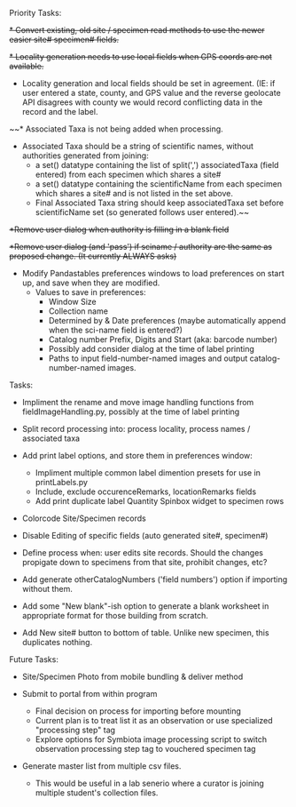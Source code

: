 Priority Tasks:

~~* Convert existing, old site / specimen read methods to use the newer easier site# specimen# fields.~~

~~* Locality generation needs to use local fields when GPS coords are not available.~~

* Locality generation and local fields should be set in agreement. (IE: if user entered a state, county, and GPS value and the reverse geolocate API disagrees with county we would record conflicting data in the record and the label.

~~* Associated Taxa is not being added when processing.
  * Associated Taxa should be a string of scientific names, without authorities generated from joining:
    * a set() datatype containing the list of split(',') associatedTaxa (field entered) from each specimen which shares a site#
    * a set() datatype containing the scientificName from each specimen which shares a site# and is not listed in the set above.
    * Final Associated Taxa string should keep associatedTaxa set before scientificName set (so generated follows user entered).~~

~~*Remove user dialog when authority is filling in a blank field~~

~~*Remove user dialog (and 'pass') if sciname / authority are the same as proposed change. (It currently ALWAYS asks)~~

* Modify Pandastables preferences windows to load preferences on start up, and save when they are modified.
  * Values to save in preferences:
    * Window Size
    * Collection name
     * Determined by & Date preferences (maybe automatically append when the sci-name field is entered?)
     * Catalog number Prefix, Digits and Start (aka: barcode number)
     * Possibly add consider dialog at the time of label printing
     * Paths to input field-number-named images and output catalog-number-named images.

Tasks:

* Impliment the rename and move image handling functions from fieldImageHandling.py, possibly at the time of label printing

* Split record processing into: process locality, process names / associated taxa

* Add print label options, and store them in preferences window:
  * Impliment multiple common label dimention presets for use in printLabels.py
  * Include, exclude occurenceRemarks, locationRemarks fields
  * Add print duplicate label Quantity Spinbox widget to specimen rows

* Colorcode Site/Specimen records

* Disable Editing of specific fields (auto generated site#, specimen#)

* Define process when: user edits site records. Should the changes propigate down to specimens from that site, prohibit changes, etc?

* Add generate otherCatalogNumbers ('field numbers') option if importing without them.

* Add some "New blank"-ish option to generate a blank worksheet in appropriate format for those building from scratch.

* Add New site# button to bottom of table. Unlike new specimen, this duplicates nothing.


Future Tasks:

* Site/Specimen Photo from mobile bundling & deliver method

* Submit to portal from within program
  * Final decision on process for importing before mounting
  * Current plan is to treat list it as an observation or use specialized "processing step" tag
  * Explore options for Symbiota image processing script to switch observation processing step tag to vouchered specimen tag

* Generate master list from multiple csv files.
  * This would be useful in a lab senerio where a curator is joining multiple student's collection files.
